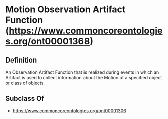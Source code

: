 # Motion Observation Artifact Function (https://www.commoncoreontologies.org/ont00001368)

## Definition
An Observation Artifact Function that is realized during events in which an Artifact is used to collect information about the Motion of a specified object or class of objects.

## Subclass Of
- https://www.commoncoreontologies.org/ont00001306

